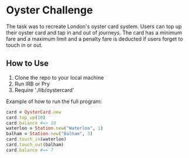 Oyster Challenge
=======

The task was to recreate London's oyster card system. Users can top up their oyster card and tap in and out of journeys. The card has a minimum fare and a maximum limit and a penalty fare is deducted if users forget to touch in or out.

How to Use
-----

1. Clone the repo to your local machine
2. Run IRB or Pry
3. Require './lib/oystercard'

Example of how to run the full program:

```ruby
card = OysterCard.new
card.top_up(10)
card.balance #=> 10
waterloo = Station.new("Waterloo", 1)
balham = Station.new("Balham", 3)
card.touch_in(waterloo)
card.touch_out(balham)
card.balance #=> 7
```
